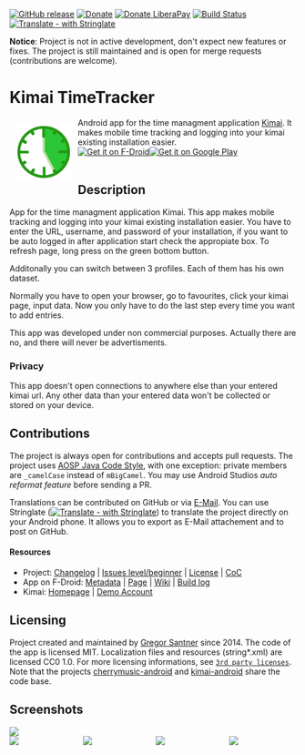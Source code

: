 [![GitHub release](https://img.shields.io/github/release/gsantner/kimai-android.svg)](https://github.com/gsantner/kimai-android/releases)
[![Donate](https://img.shields.io/badge/donate-bitcoin-orange.svg)](http://gsantner.net/#donate)
[![Donate LiberaPay](https://img.shields.io/badge/donate-liberapay-orange.svg)](https://liberapay.com/gsantner/donate)
[![Build Status](https://travis-ci.org/gsantner/kimai-android.svg?branch=master)](https://travis-ci.org/gsantner/kimai-android)
[![Translate - with Stringlate](https://img.shields.io/badge/stringlate-translate-green.svg)](https://lonamiwebs.github.io/stringlate/translate?git=https%3A%2F%2Fgithub.com%2Fgsantner%2Fkimai-android.git&name=Kimai%20TT&web=https%3A%2F%2Fgithub.com%2Fgsantner%2Fkimai-android)

**Notice**: Project is not in active development, don't expect new features or fixes. The project is still maintained and is open for merge requests (contributions are welcome).

# Kimai TimeTracker
<img src="/wawl/ic_launcher-web.png" align="left" width="100" hspace="10" vspace="10">
Android app for the time managment application <a href="http://www.kimai.org/">Kimai</a>.
It makes mobile time tracking and logging into your kimai existing installation easier.</br>

<div style="display:flex;" >
<a href="https://f-droid.org/repository/browse/?fdid=de.live.gdev.timetracker">
    <img src="https://f-droid.org/badge/get-it-on.png" alt="Get it on F-Droid" height="80">
</a>
<a href="https://play.google.com/store/apps/details?id=de.live.gdev.timetracker">
    <img alt="Get it on Google Play" height="80" src="https://play.google.com/intl/en_us/badges/images/generic/en_badge_web_generic.png" />
</a>
</div></br>


## Description
App for the time managment application Kimai.
This app makes mobile tracking and logging into your kimai existing installation easier.
You have to enter the URL, username, and password of your installation, if you want to be auto logged in after application start check the appropiate box.
To refresh page, long press on the green bottom button.

Additonally you can switch between 3 profiles. Each of them has his own dataset.

Normally you have to open your browser, go to favourites, click your kimai page, input data. Now you only have to do the last step every time you want to add entries.

This app was developed under non commercial purposes.
Actually there are no, and there will never be advertisments.

### Privacy
This app doesn't open connections to anywhere else than your entered kimai url.
Any other data than your entered data won't be collected or stored on your device.

## Contributions
The project is always open for contributions and accepts pull requests.
The project uses [AOSP Java Code Style](https://source.android.com/source/code-style#follow-field-naming-conventions), with one exception: private members are `_camelCase` instead of `mBigCamel`. You may use Android Studios _auto reformat feature_ before sending a PR.

Translations can be contributed on GitHub or via [E-Mail](http://gsantner.net/#contact). You can use Stringlate ([![Translate - with Stringlate](https://img.shields.io/badge/stringlate-translate-green.svg)](https://lonamiwebs.github.io/stringlate/translate?git=https%3A%2F%2Fgithub.com%2Fgsantner%2Fkimai-android.git&name=Kimai%20TT&web=https%3A%2F%2Fgithub.com%2Fgsantner%2Fkimai-android)) to translate the project directly on your Android phone. It allows you to export as E-Mail attachement and to post on GitHub.


#### Resources
* Project: [Changelog](/CHANGELOG.md) | [Issues level/beginner](https://github.com/gsantner/kimai-android/issues?q=is%3Aissue+is%3Aopen+label%3Alevel%2Fbeginner) | [License](/LICENSE.txt) | [CoC](/CODE_OF_CONDUCT.md)
* App on F-Droid: [Metadata](https://gitlab.com/fdroid/fdroiddata/blob/master/metadata/de.live.gdev.timetracker.txt) | [Page](https://f-droid.org/packages/de.live.gdev.timetracker/) | [Wiki](https://f-droid.org/wiki/page/de.live.gdev.timetracker) | [Build log](https://f-droid.org/wiki/page/de.live.gdev.timetracker/lastbuild)
* Kimai: [Homepage](http://www.kimai.org/) | [Demo Account](https://demo.kimai.org/status.php)

## Licensing
Project created and maintained by <a href="http://gsantner.net">Gregor Santner</a> since 2014.
The code of the app is licensed MIT. Localization files and resources (string\*.xml) are licensed CC0 1.0.
For more licensing informations, see [`3rd party licenses`](/app/src/main/res/raw/licenses_3rd_party.md).
Note that the projects [cherrymusic-android](https://github.com/gsantner/cherrymusic-android) and [kimai-android](https://github.com/gsantner/kimai-android) share the code base.


## Screenshots
<div style="display:flex;" >
	<img src="https://raw.githubusercontent.com/gsantner/kimai-android/master/metadata/en-US/phoneScreenshots/01.png" width="59%" >
</div>
<div style="display:flex;" >
	<img src="https://raw.githubusercontent.com/gsantner/kimai-android/master/metadata/en-US/phoneScreenshots/03.png" width="24%" >
	<img src="https://raw.githubusercontent.com/gsantner/kimai-android/master/metadata/en-US/phoneScreenshots/04.png" width="24%" style="margin-left:10px;" >
	<img src="https://raw.githubusercontent.com/gsantner/kimai-android/master/metadata/en-US/phoneScreenshots/05.png" width="24%" style="margin-left:10px;" >
	<img src="https://raw.githubusercontent.com/gsantner/kimai-android/master/metadata/en-US/phoneScreenshots/02.png" width="24%" style="margin-left:10px;" >
</div>
